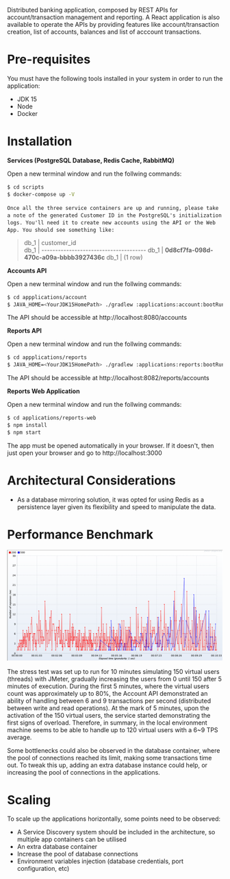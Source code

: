 Distributed banking application, composed by REST APIs for account/transaction management and reporting. A React application is also available to operate the APIs by providing features like account/transaction creation, list of accounts, balances and list of acccount transactions.
# Pre-requisites

You must have the following tools installed in your system in order to run the application:

  - JDK 15
  - Node
  - Docker

# Installation

**Services (PostgreSQL Database, Redis Cache, RabbitMQ)**

Open a new terminal window and run the follwing commands:

```sh
$ cd scripts
$ docker-compose up -V
```
`Once all the three service containers are up and running, please take a note of the generated Customer ID in the PostgreSQL's initialization logs. You'll need it to create new accounts using the API or the Web App. You should see something like:`

> db_1        |              customer_id              
> db_1        | --------------------------------------
> db_1        |  **0d8cf7fa-098d-470c-a09a-bbbb3927436c**
> db_1        | (1 row)

**Accounts API**

Open a new terminal window and run the follwing commands:

```sh
$ cd appplications/account
$ JAVA_HOME=<YourJDK15HomePath> ./gradlew :applications:account:bootRun
```
The API should be accessible at http://localhost:8080/accounts

**Reports API**

Open a new terminal window and run the follwing commands:

```sh
$ cd appplications/reports
$ JAVA_HOME=<YourJDK15HomePath> ./gradlew :applications:reports:bootRun
```
The API should be accessible at http://localhost:8082/reports/accounts

**Reports Web Application**

Open a new terminal window and run the follwing commands:

```sh
$ cd applications/reports-web
$ npm install
$ npm start
```
The app must be opened automatically in your browser. If it doesn't, then just open your browser and go to http://localhost:3000

# Architectural Considerations

* As a database mirroring solution, it was opted for using Redis as a persistence layer given its flexibility and speed to manipulate the data.


# Performance Benchmark

![Stress Test](./stress-test.png)

The stress test was set up to run for 10 minutes simulating 150 virtual users (threads) with JMeter, gradually increasing the users from 0 until 150 after 5 minutes of execution. During the first 5 minutes, where the virtual users count was approximately up to 80%, the Account API demonstrated an ability of handling between 6 and 9 transactions per second (distributed between write and read operations). At the mark of 5 minutes,  upon the activation of the 150 virtual users, the service started demonstrating the first signs of overload. Therefore, in summary, in the local environment machine seems to be able to handle up to 120 virtual users with a 6~9 TPS average.

Some bottlenecks could also be observed in the database container, where the pool of connections reached its limit, making some transactions time out. To tweak this up, adding an extra database instance could help, or increasing the pool of connections in the applications.

# Scaling

To scale up the applications horizontally, some points need to be observed:

* A Service Discovery system should be included in the architecture, so multiple app containers can be utilised
* An extra database container
* Increase the pool of database connections
* Environment variables injection (database credentials, port configuration, etc)
